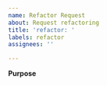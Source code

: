 ```yaml
---
name: Refactor Request
about: Request refactoring
title: 'refactor: '
labels: refactor
assignees: ''

---
```


**Purpose**
<!-- Where do you need a refactoring (please explain) ? -->
